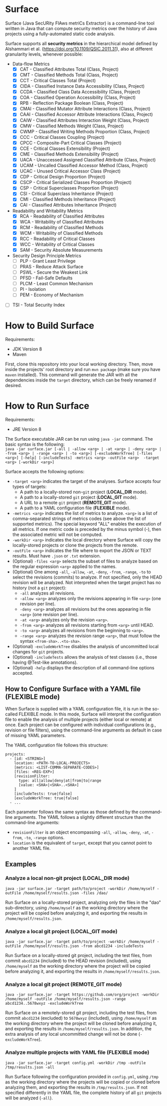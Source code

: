 # Surface

Surface (Java SecURity FlAws metriCs Extractor) is a command-line tool written in Java that can compute security metrics
over the history of Java projects using a fully-automated static code analysis.

Surface supports all **security metrics** in the hierarchical model defined by Alshammari et
al. (https://doi.org/10.1109/QSIC.2011.31), also at different granularity levels, whenever possible:

- Data-flow Metrics
  - [x] CAT - Classified Attributes Total (Class, Project)
  - [x] CMT - Classified Methods Total (Class, Project)
  - [x] CCT - Critical Classes Total (Project)
  - [x] CIDA - Classified Instance Data Accessibility (Class, Project)
  - [x] CCDA - Classified Class Data Accessibility (Class, Project)
  - [x] COA - Classified Operation Accessibility (Class, Project)
  - [x] RPB - Reflection Package Boolean (Class, Project)
  - [x] CMAI - Classified Mutator Attribute Interactions (Class, Project)
  - [x] CAAI - Classified Accessor Attribute Interactions (Class, Project)
  - [x] CAIW - Classified Attributes Interaction Weight (Class, Project)
  - [x] CMW - Classified Methods Weight (Class, Project)
  - [x] CWMP - Classified Writing Methods Proportion (Class, Project)
  - [x] CCC - Critical Classes Coupling (Project)
  - [x] CPCC - Composite-Part Critical Classes (Project)
  - [x] CCE - Critical Classes Extensibility (Project)
  - [x] CME - Classified Methods Extensibility (Project)
  - [x] UACA - Unaccessed Assigned Classified Attribute (Class, Project)
  - [x] UCAM - Uncalled Classified Accessor Method (Class, Project)
  - [x] UCAC - Unused Critical Accessor Class (Project)
  - [x] CDP - Critical Design Proportion (Project)
  - [x] CSCP - Critical Serialized Classes Proportion (Project)
  - [x] CSP - Critical Superclasses Proportion (Project)
  - [x] CSI - Critical Superclass Inheritance (Project)
  - [x] CMI - Classified Methods Inheritance (Project)
  - [x] CAI - Classified Attributes Inheritance (Project)
- Readability and Writability Metrics
  - [x] RCA - Readability of Classified Attributes
  - [x] WCA - Writability of Classified Attributes
  - [x] RCM - Readability of Classified Methods
  - [x] WCM - Writability of Classified Methods
  - [x] RCC - Readability of Critical Classes
  - [x] WCC - Writability of Critical Classes
  - [x] SAM - Security Absolute Measurements
- Security Design Principle Metrics
  - [ ] PLP - Grant Least Privilege
  - [ ] PRAS - Reduce Attack Surface
  - [ ] PSWL - Secure the Weakest Link
  - [ ] PFSD - Fail-Safe Defaults
  - [ ] PLCM - Least Common Mechanism
  - [ ] PI - Isolation
  - [ ] PEM - Economy of Mechanism
- [ ] TSI - Total Security Index

# How to Build Surface

Requirements:

- JDK Version 8
- Maven

First, clone this repository into your local working directory. Then, move inside the projects' root directory and
run `mvn package` (make sure you have `maven` installed). This command will generate the JAR with all the dependencies
inside the `target` directory, which can be freely renamed if desired.

# How to Run Surface

Requirements:

- JRE Version 8

The Surface executable JAR can be run using `java -jar` command. The basic syntax is the following:  
`java -jar surface.jar [-all | -allow <arg> | -at <arg> | -deny <arg> | -from <arg> | -range <arg> | -to <arg>] [-excludeWorkTree] [-files <arg>] [-help] [-includeTests] -metrics <arg> -outFile <arg>  -target <arg> [-workDir <arg>]`

Surface accepts the following options:

- `-target <arg>` indicates the target of the analyses. Surface accepts four types of targets:
    - A path to a locally-stored non-`git` project (**LOCAL_DIR** mode).
    - A path to a locally-stored `git` project (**LOCAL_GIT** mode).
    - A URL to a remote `git` project (**REMOTE_GIT** mode).
    - A path to a YAML configuration file (**FLEXIBLE** mode).
- `-metrics <arg>` indicates the list of metrics to analyze. `<arg>` is a list of comma-separated strings of metrics
  codes (see above the list of supported metrics). The special keyword "ALL" enables the execution of all metrics. If
  one metric code is preceded by the minus symbol (-), then the associated metric will not be computed.
- `-workDir <arg>` indicates the local directory where Surface will copy the locally-stored projects or clone the
  projects from the remote.
- `-outFile <arg>` indicates the file where to export the JSON or TEXT results. Must have `.json` or `.txt` extension.
- (Optional) `-files <arg>` selects the subset of files to analyze based on the regular expression `<arg>` applied to
  the names.
- (Optional) One among `-all`, `-allow`, `-at`, `-deny`, `-from`, `-range`, `-to` to select the revisions (commits) to
  analyze. If not specified, only the HEAD revision will be analyzed. Not interpreted when the target project has no
  history (not a `git` project):
    - `-all` analyzes all revisions.
    - `-allow <arg>` analyzes only the revisions appearing in file `<arg>` (one revision per line).
    - `-deny <arg>` analyzes all revisions but the ones appearing in file `<arg>` (one revision per line).
    - `-at <arg>` analyzes only the revision `<arg>`.
    - `-from <arg>` analyzes all revisions starting from `<arg>` until HEAD.
    - `-to <arg>` analyzes all revisions from the beginning to `<arg>`.
    - `-range <arg>` analyzes the revision range `<arg>`, that must follow the syntax `<from-sha>..<to-sha>`.
- (Optional) `-excludeWorkTree` disables the analysis of uncommitted local changes for `git` projects.
- (Optional) `-includeTests` allows the analysis of test classes (i.e., those having @Test-like annotations).
- (Optional) `-help` displays the description of all command-line options accepted.

## How to Configure Surface with a YAML file (FLEXIBLE mode)

When Surface is supplied with a YAML configuration file, it is run in the so-called FLEXIBLE mode. In this mode, Surface
will interpret the configuration file to enable the analysis of multiple projects (either local or remote) at once. Each
project can be configured with individual configurations (e.g., revision or file filters), using the command-line
arguments as default in case of missing YAML parameters.

The YAML configuration file follows this structure:

```
projects:
  - [id: <STRING>]
    location: <PATH-TO-LOCAL-PROJECTS>
    [metrics: <LIST-COMMA-SEPARATE-CODES>]
    [files: <REG-EXP>]
    [revisionFilter:
      type: all|allow|deny|at|from|to|range
      [value: <SHA>|<SHA>..<SHA>]
    ]
    [includeTests: true|false]
    [excludeWorkTree: true|false]
  - ...
```

Each parameter follows the same syntax as those defined by the command-line arguments. The YAML follows a slightly
different structure than the command-line arguments:

- `revisionFilter` is an object encompassing `-all`, `-allow`, `-deny`, `-at`, `-from`, `-to`, `-range` options.
- `location` is the equivalent of `target`, except that you cannot point to another YAML file.

## Examples

### Analyze a local non-git project (LOCAL_DIR mode)

`java -jar surface.jar -target path/to/project -workDir /home/myself -outFile /home/myself/results.json -files /dao/`

Run Surface on a locally-stored project, analyzing only the files in the "dao" sub-directory, using `/home/myself` as
the working directory where the project will be copied before analyzing it, and exporting the results
in `/home/myself/results.json`.

### Analyze a local git project (LOCAL_GIT mode)

`java -jar surface.jar -target path/to/project -workDir /home/myself -outFile /home/myself/results.json -from abcd1234 -includeTests`

Run Surface on a locally-stored git project, including the test files, from commit `abcd1234` (included) to the HEAD
revision (included), using `/home/myself` as the working directory where the project will be copied before analyzing it,
and exporting the results in `/home/myself/results.json`.

### Analyze a local git project (REMOTE_GIT mode)

`java -jar surface.jar -target https://github.com/org/project -workDir /home/myself -outFile /home/myself/results.json -range abcd1234..5678wxyz -excludeWorkTree`

Run Surface on a remotely-stored git project, including the test files, from commit `abcd1234` (excluded)
to `5678wxyz` (included), using `/home/myself` as the working directory where the project will be cloned before
analyzing it, and exporting the results in `/home/myself/results.json`. In addition, the extra analysis of any local
uncommitted change will not be done (`-excludeWorkTree`).

### Analyze multiple projects with YAML file (FLEXIBLE mode)

`java -jar surface.jar -target config.yml -workDir /tmp -outFile /tmp/results.json -all`

Run Surface following the configuration provided in `config.yml`, using `/tmp` as the working directory where the
projects will be copied or cloned before analyzing them, and exporting the results in `/tmp/results.json`.
If not specified differently in the YAML file, the complete history of all `git` projects will be analyzed (`-all`).
